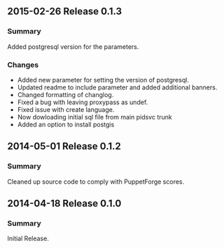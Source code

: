 ## 2015-02-26 Release 0.1.3
### Summary
Added postgresql version for the parameters.

### Changes
 - Added new parameter for setting the version of postgresql.
 - Updated readme to include parameter and added additional banners.
 - Changed formatting of changlog.
 - Fixed a bug with leaving proxypass as undef.
 - Fixed issue with create language.
 - Now dowloading initial sql file from main pidsvc trunk
 - Added an option to install postgis

## 2014-05-01 Release 0.1.2
### Summary
Cleaned up source code to comply with PuppetForge scores.


## 2014-04-18 Release 0.1.0
### Summary
Initial Release.

